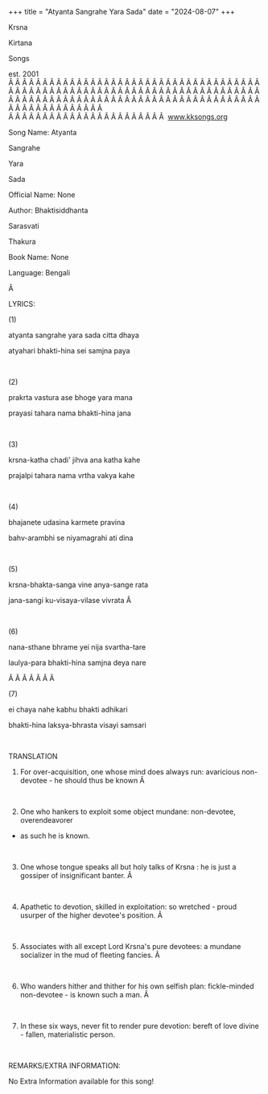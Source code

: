 +++ 
title = "Atyanta Sangrahe Yara Sada"
date = "2024-08-07"
+++

Krsna
 
Kirtana
 
Songs

est. 2001
Â Â Â Â Â Â Â Â Â Â Â Â Â Â Â Â Â Â Â Â Â Â Â Â Â Â Â Â Â Â Â Â Â Â Â Â Â Â Â Â Â Â Â Â Â Â Â Â Â Â Â Â Â Â Â Â Â Â Â Â Â Â Â Â Â Â Â Â Â Â Â Â Â Â Â Â Â Â Â Â Â Â Â Â Â Â Â Â Â Â Â Â Â Â Â Â Â Â Â Â Â Â Â Â Â Â Â Â Â Â Â Â Â Â Â Â Â Â Â Â Â Â Â Â Â  
Â Â Â Â Â Â Â Â Â Â Â Â Â Â Â Â Â Â Â Â Â Â Â  
www.kksongs.org








Song Name: 
Atyanta
 
Sangrahe
 
Yara
 
Sada




Official Name: None


Author: 
Bhaktisiddhanta
 
Sarasvati
 
Thakura


Book Name: None


Language: 
Bengali


Â 


LYRICS:


(1)


atyanta sangrahe yara sada citta dhaya


atyahari bhakti-hina sei samjna paya


 


(2)


prakrta vastura ase bhoge yara mana


prayasi tahara nama bhakti-hina jana


 


(3)


krsna-katha chadi' jihva ana katha kahe


prajalpi tahara nama vrtha vakya kahe


 


(4)


bhajanete udasina karmete pravina


bahv-arambhi se niyamagrahi ati dina 


 


(5)


krsna-bhakta-sanga vine anya-sange rata


jana-sangi ku-visaya-vilase vivrata
Â 



 


(6)


nana-sthane bhrame yei nija svartha-tare


laulya-para bhakti-hina samjna deya nare


Â Â Â Â Â Â Â  


(7)


ei chaya nahe kabhu bhakti adhikari


bhakti-hina laksya-bhrasta visayi samsari


 


TRANSLATION


1) For over-acquisition,
one whose mind does always run: avaricious non-devotee - he should thus be
known
Â  


 


2) One who hankers to
exploit some object mundane: non-devotee, 
overendeavorer

- as such he is known.
  


 


3) One whose tongue speaks
all but holy talks of 
Krsna
: he is just a gossiper of
insignificant banter.
Â  


 


4) Apathetic to devotion,
skilled in exploitation: so wretched - proud usurper of the higher devotee's
position.
Â  


 


5) Associates with all
except Lord 
Krsna's
 pure devotees: a mundane 
socializer
 in the mud of fleeting fancies.
Â  


 


6) Who wanders hither and
thither for his own selfish plan: fickle-minded non-devotee - is known such a
man.
Â  


 


7) In these six ways, never
fit to render pure devotion: bereft of love divine - fallen, materialistic
person.


 


REMARKS/EXTRA INFORMATION:


No
Extra Information available for this song!